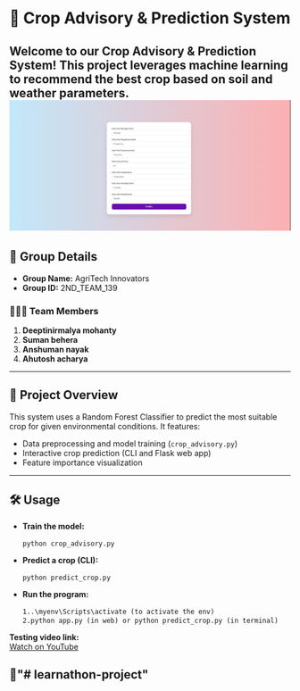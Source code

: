 # 🌾 Crop Advisory & Prediction System

Welcome to our Crop Advisory & Prediction System! This project leverages machine learning to recommend the best crop based on soil and weather parameters.
![image alt](https://github.com/Deepti-web/learnathon-project/blob/c9ea2b7655d87b94a04547cd262d1f1126746d5a/Screenshot%202025-07-23%20202054.png)
---

## 👥 Group Details

- **Group Name:** AgriTech Innovators
- **Group ID:** 2ND_TEAM_139

### 🧑‍🤝‍🧑 Team Members

1. **Deeptinirmalya mohanty**
2. **Suman behera**
3. **Anshuman nayak**
4. **Ahutosh acharya**

---

## 🚀 Project Overview

This system uses a Random Forest Classifier to predict the most suitable crop for given environmental conditions. It features:
- Data preprocessing and model training (`crop_advisory.py`)
- Interactive crop prediction (CLI and Flask web app)
- Feature importance visualization

---


## 🛠️ Usage

- **Train the model:**
  ```
  python crop_advisory.py
  ```
- **Predict a crop (CLI):**
  ```
  python predict_crop.py
  ```
- **Run the program:**
  ```
  1..\myenv\Scripts\activate (to activate the env)
  2.python app.py (in web) or python predict_crop.py (in terminal)
  ```

**Testing video link:**  
[Watch on YouTube](https://youtu.be/RRad3L4ZQwI?feature=shared)


## 🌱"# learnathon-project" 
